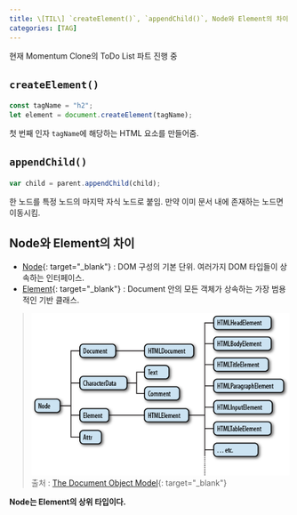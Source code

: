 ```yaml
---
title: \[TIL\] `createElement()`, `appendChild()`, Node와 Element의 차이
categories: [TAG]
---
```


현재 Momentum Clone의 ToDo List 파트 진행 중

## `createElement()`

```javascript
const tagName = "h2";
let element = document.createElement(tagName);
```

첫 번째 인자 `tagName`에 해당하는 HTML 요소를 만들어줌.

## `appendChild()`

```javascript
var child = parent.appendChild(child);
```

한 노드를 특정 노드의 마지막 자식 노드로 붙임. 만약 이미 문서 내에 존재하는 노드면 이동시킴.

## Node와 Element의 차이

- [Node](https://developer.mozilla.org/ko/docs/Web/API/Node){: target="\_blank"} : DOM 구성의 기본 단위. 여러가지 DOM 타입들이 상속하는 인터페이스.
- [Element](https://developer.mozilla.org/ko/docs/Web/API/Element){: target="\_blank"} : Document 안의 모든 객체가 상속하는 가장 범용적인 기반 클래스.

> ![DOM Types](../assets/img/dom_types.png)
> 출처 : [The Document Object Model](https://web.stanford.edu/class/cs98si/slides/the-document-object-model.html){: target="\_blank"}

**Node는 Element의 상위 타입이다.**
